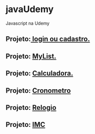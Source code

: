 # javaUdemy
 Javascript na Udemy

<h2>Projeto:<a href="C:\Users\Luan Simões\Documents\GitHub\javaUdemy\exercicios\Login e Cadastro\index.html"> login ou cadastro.</a></h2>

<h2>Projeto: <a href="C:\Users\Luan Simões\Documents\GitHub\javaUdemy\exercicios\Lista\index.html">MyList.</a></h2>

<h2>Projeto: <a href="C:\Users\Luan Simões\Documents\GitHub\javaUdemy\exercicios\Calculadora\index.html">Calculadora.</a></h2>

<h2>Projeto: <a href="C:\Users\Luan Simões\Documents\GitHub\javaUdemy\exercicios\Cronometro\index.html">Cronometro</a></h2>

<h2>Projeto: <a href="C:\Users\Luan Simões\Documents\GitHub\javaUdemy\exercicios\Relogio\index.html">Relogio</a></h2>

<h2>Projeto: <a href="C:\Users\Luan Simões\Documents\GitHub\javaUdemy\exercicios\IMC\index.html">IMC</a></h2>